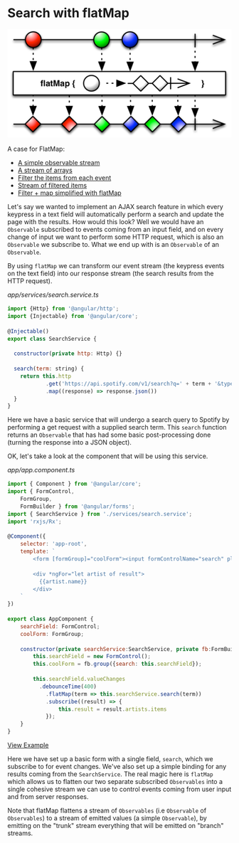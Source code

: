# Search with flatMap

![FlatMap created by ReactiveX licensed under CC-3 \(http://reactivex.io/documentation/operators/flatmap.html\)](../.gitbook/assets/flat-map.png)

A case for FlatMap:

* [A simple observable stream](http://jsbin.com/nutegi/36/edit?js,console)
* [A stream of arrays](http://jsbin.com/lerake/3/edit?js,console)
* [Filter the items from each event](http://jsbin.com/widadiz/2/edit?js,console)
* [Stream of filtered items](http://jsbin.com/reyoja/2/edit?js,console)
* [Filter + map simplified with flatMap](http://jsbin.com/sahiye/2/edit?js,console)

Let's say we wanted to implement an AJAX search feature in which every keypress in a text field will automatically perform a search and update the page with the results. How would this look? Well we would have an `Observable` subscribed to events coming from an input field, and on every change of input we want to perform some HTTP request, which is also an `Observable` we subscribe to. What we end up with is an `Observable` of an `Observable`.

By using `flatMap` we can transform our event stream \(the keypress events on the text field\) into our response stream \(the search results from the HTTP request\).

_app/services/search.service.ts_

```javascript
import {Http} from '@angular/http';
import {Injectable} from '@angular/core';

@Injectable()
export class SearchService {

  constructor(private http: Http) {}

  search(term: string) {
    return this.http
            .get('https://api.spotify.com/v1/search?q=' + term + '&type=artist')
            .map((response) => response.json())
  }
}
```

Here we have a basic service that will undergo a search query to Spotify by performing a get request with a supplied search term. This `search` function returns an `Observable` that has had some basic post-processing done \(turning the response into a JSON object\).

OK, let's take a look at the component that will be using this service.

_app/app.component.ts_

```javascript
import { Component } from '@angular/core';
import { FormControl,
    FormGroup,
    FormBuilder } from '@angular/forms';
import { SearchService } from './services/search.service';
import 'rxjs/Rx';

@Component({
    selector: 'app-root',
    template: `
        <form [formGroup]="coolForm"><input formControlName="search" placeholder="Search Spotify artist"></form>

        <div *ngFor="let artist of result">
          {{artist.name}}
        </div>
    `
})

export class AppComponent {
    searchField: FormControl;
    coolForm: FormGroup;

    constructor(private searchService:SearchService, private fb:FormBuilder) {
        this.searchField = new FormControl();
        this.coolForm = fb.group({search: this.searchField});

        this.searchField.valueChanges
          .debounceTime(400)
            .flatMap(term => this.searchService.search(term))
            .subscribe((result) => {
                this.result = result.artists.items
            });
    }
}
```

[View Example](http://plnkr.co/edit/L6CLXo?p=preview)

Here we have set up a basic form with a single field, `search`, which we subscribe to for event changes. We've also set up a simple binding for any results coming from the `SearchService`. The real magic here is `flatMap` which allows us to flatten our two separate subscribed `Observables` into a single cohesive stream we can use to control events coming from user input and from server responses.

Note that flatMap flattens a stream of `Observables` \(i.e `Observable` of `Observables`\) to a stream of emitted values \(a simple `Observable`\), by emitting on the "trunk" stream everything that will be emitted on "branch" streams.

